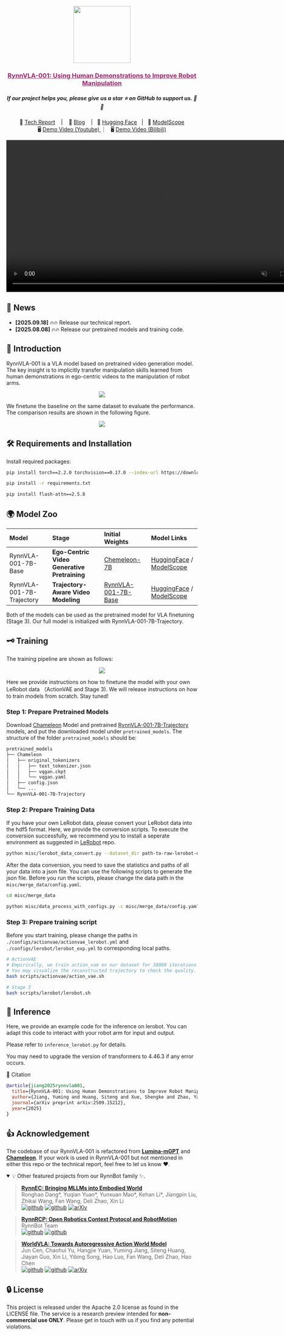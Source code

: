 <p align="center">
    <img src="./assets/logo.png" width="150" style="margin-bottom: 0.2;"/>
<p>

<h3 align="center"><a href="" style="color:#9C276A">
RynnVLA-001: Using Human Demonstrations to Improve Robot Manipulation</a></h3>
<h5 align="center"> If our project helps you, please give us a star ⭐ on GitHub to support us. 🙏🙏 </h2>


<p align="center">
        📃  <a href="https://arxiv.org/pdf/2509.15212"> Tech Report</a> &nbsp&nbsp | &nbsp&nbsp 📑 <a href="https://huggingface.co/blog/Alibaba-DAMO-Academy/rynnvla-001"> Blog</a> &nbsp&nbsp | &nbsp&nbsp🤗 <a href="https://huggingface.co/Alibaba-DAMO-Academy/RynnVLA-001-7B-Trajectory">Hugging Face</a>&nbsp&nbsp | &nbsp&nbsp🤖 <a href="https://modelscope.cn/models/DAMO_Academy/RynnVLA-001-7B-Trajectory">ModelScope</a> <br>
        🖥️ <a href="https://youtu.be/nTv0SCvejlE">Demo Video (Youtube) </a>  ｜ &nbsp&nbsp🖥️ <a href="https://www.bilibili.com/video/BV1hVt2zME2B">Demo Video (Bilibili) </a>
<br>

<div align="center"><video src="https://github.com/user-attachments/assets/96588406-a533-4cdc-84f4-776b43e61d82" width="800" autoplay loop muted></div>


## 📰 News

* **[2025.09.18]**  🔥🔥 Release our technical report.
* **[2025.08.08]**  🔥🔥 Release our pretrained models and training code.


## 🌟 Introduction
RynnVLA-001 is a VLA model based on pretrained video generation model. The key insight is to implicitly transfer manipulation skills learned from human demonstrations in ego-centric videos to the manipulation of robot arms.
<p align="center">
<img src="assets/overview.png" style="max-width: 90%; height: auto;">


<p>

We finetune the baseline on the same dataset to evaluate the performance. The comparison results are shown in the following figure.
<p align="center">
<img src="https://github.com/user-attachments/assets/8e5960f5-a232-4dd3-9dca-df067caa2f30" style="max-width: 90%; height: auto;">

<p>

## 🛠️ Requirements and Installation

Install required packages:

```bash
pip install torch==2.2.0 torchvision==0.17.0 --index-url https://download.pytorch.org/whl/cu121

pip install -r requirements.txt

pip install flash-attn==2.5.8
```

## 🌍 Model Zoo
| Model | Stage | Initial Weights | Model Links
|:---|:-----|:-----|:---|
| RynnVLA-001-7B-Base | **Ego-Centric Video Generative Pretraining** | [Chemeleon-7B](https://huggingface.co/facebook/chameleon-7b) | [HuggingFace](https://huggingface.co/Alibaba-DAMO-Academy/RynnVLA-001-7B-Base) / [ModelScope](https://modelscope.cn/models/DAMO_Academy/RynnVLA-001-7B-Base) |
| RynnVLA-001-7B-Trajectory | **Trajectory-Aware Video Modeling** | [RynnVLA-001-7B-Base](https://huggingface.co/Alibaba-DAMO-Academy/RynnVLA-001-7B-Base) | [HuggingFace](https://huggingface.co/Alibaba-DAMO-Academy/RynnVLA-001-7B-Trajectory) / [ModelScope](https://modelscope.cn/models/DAMO_Academy/RynnVLA-001-7B-Trajectory) |

Both of the models can be used as the pretrained model for VLA finetuning (Stage 3). Our full model is initialized with RynnVLA-001-7B-Trajectory.

## 🗝️ Training

The training pipeline are shown as follows:

<p align="center">
<img src="assets/framework.png" style="max-width: 90%; height: auto;">

<p>

Here we provide instructions on how to finetune the model with your own LeRobot data （ActionVAE and Stage 3). We will release instructions on how to train models from scratch. Stay tuned!

### Step 1: Prepare Pretrained Models

Download [Chameleon](https://huggingface.co/Alpha-VLLM/Chameleon_7B_mGPT) Model and pretrained [RynnVLA-001-7B-Trajectory](https://huggingface.co/Alibaba-DAMO-Academy/RynnVLA-001-7B-Trajectory) models, and put the downloaded model under `pretrained_models`. The structure of the folder `pretrained_models` should be:
```bash
pretrained_models
├── Chameleon
│   ├── original_tokenizers
│   │   ├── text_tokenizer.json
│   │   ├── vqgan.ckpt
│   │   └── vqgan.yaml
│   ├── config.json
│   └── ...
└── RynnVLA-001-7B-Trajectory
```

### Step 2: Prepare Training Data

If you have your own LeRobot data, please convert your LeRobot data into the hdf5 format. Here, we provide the conversion scripts. To execute the conversion successfully, we recommend you to install a seperate environment as suggested in [LeRobot](https://github.com/huggingface/lerobot) repo.

```bash
python misc/lerobot_data_convert.py --dataset_dir path-to-raw-lerobot-data --task_name dataset-name --save_dir path-to-save-hdf5-files
```

After the data conversion, you need to save the statistics and paths of all your data into a json file. You can use the following scripts to generate the json file. Before you run the scripts, please change the data path in the `misc/merge_data/config.yaml`.

```bash
cd misc/merge_data

python misc/data_process_with_configs.py -c misc/merge_data/config.yaml
```

### Step 3: Prepare training script

Before you start training, please change the paths in `./configs/actionvae/actionvae_lerobot.yml` and `./configs/lerobot/lerobot_exp.yml` to corresponding local paths.

```bash
# ActionVAE
# Empirically, we train action_vae on our dataset for 30000 iterations with batch size of 16 * 8 (GPUs).
# You may visualize the reconstructed trajectory to check the quality.
bash scripts/actionvae/action_vae.sh

# Stage 3
bash scripts/lerobot/lerobot.sh
```
## 🤖 Inference

Here, we provide an example code for the inference on lerobot. You can adapt this code to interact with your robot arm for input and output.

Please refer to `inference_lerobot.py` for details.

You may need to upgrade the version of transformers to 4.46.3 if any error occurs.

📑 Citation

```bibtex
@article{jiang2025rynnvla001,
  title={RynnVLA-001: Using Human Demonstrations to Improve Robot Manipulation},
  author={Jiang, Yuming and Huang, Siteng and Xue, Shengke and Zhao, Yaxi and Cen, Jun and Leng, Sicong and Li, Kehan and Guo, Jiayan and Wang, Kexiang and Chen, Mingxiu and Wang, Fan and Zhao, Deli and Li, Xin},
  journal={arXiv preprint arXiv:2509.15212},
  year={2025}
}
```



## 👍 Acknowledgement
The codebase of our RynnVLA-001 is refactored from [**Lumina-mGPT**](https://github.com/Alpha-VLLM/Lumina-mGPT) and [**Chameleon**](https://github.com/facebookresearch/chameleon). If your work is used in RynnVLA-001 but not mentioned in either this repo or the technical report, feel free to let us know :heart:.

<details open><summary>💡 Other featured projects from our RynnBot family ✨. </summary><p>

<!--  may -->
> [**RynnEC: Bringing MLLMs into Embodied World**](https://github.com/alibaba-damo-academy/RynnEC) <br>
> Ronghao Dang*, Yuqian Yuan*, Yunxuan Mao*, Kehan Li*, Jiangpin Liu, Zhikai Wang, Fan Wang, Deli Zhao, Xin Li <br>
[![github](https://img.shields.io/badge/-Github-black?logo=github)](https://github.com/alibaba-damo-academy/RynnEC)  [![github](https://img.shields.io/github/stars/alibaba-damo-academy/RynnEC.svg?style=social)](https://github.com/alibaba-damo-academy/RynnEC) [![arXiv](https://img.shields.io/badge/Arxiv-2508.14160-b31b1b.svg?logo=arXiv)](https://arxiv.org/abs/2508.14160) <be>

> [**RynnRCP: Open Robotics Context Protocol and RobotMotion**](https://github.com/alibaba-damo-academy/RynnRCP) <br>
> RynnBot Team <br>
[![github](https://img.shields.io/badge/-Github-black?logo=github)](https://github.com/alibaba-damo-academy/RynnRCP)  [![github](https://img.shields.io/github/stars/alibaba-damo-academy/RynnRCP.svg?style=social)](https://github.com/alibaba-damo-academy/RynnRCP)  <br>

> [**WorldVLA: Towards Autoregressive Action World Model**](https://arxiv.org/abs/2506.21539) <br>
> Jun Cen, Chaohui Yu, Hangjie Yuan, Yuming Jiang, Siteng Huang, Jiayan Guo, Xin Li, Yibing Song, Hao Luo, Fan Wang, Deli Zhao, Hao Chen <br>
[![github](https://img.shields.io/badge/-Github-black?logo=github)](https://github.com/alibaba-damo-academy/WorldVLA)  [![github](https://img.shields.io/github/stars/alibaba-damo-academy/WorldVLA.svg?style=social)](https://github.com/alibaba-damo-academy/WorldVLA)  [![arXiv](https://img.shields.io/badge/Arxiv-2506.21539-b31b1b.svg?logo=arXiv)](https://arxiv.org/abs/2506.21539) <br>

</p></details>


## 🔒 License

This project is released under the Apache 2.0 license as found in the LICENSE file.
The service is a research preview intended for **non-commercial use ONLY**. Please get in touch with us if you find any potential violations.




